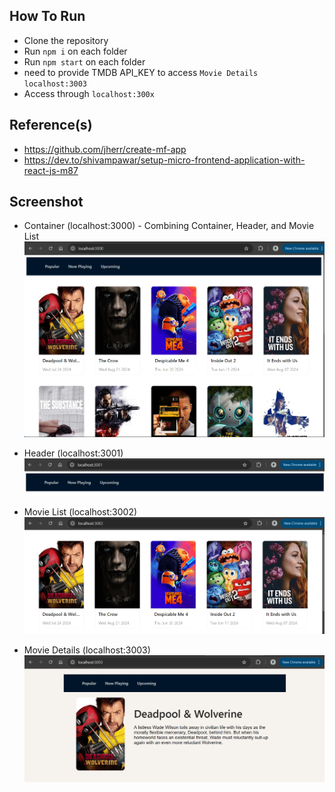 ## How To Run
- Clone the repository
- Run `npm i` on each folder
- Run `npm start` on each folder
- need to provide TMDB API_KEY to access `Movie Details localhost:3003`
- Access through `localhost:300x`

## Reference(s)
- https://github.com/jherr/create-mf-app
- https://dev.to/shivampawar/setup-micro-frontend-application-with-react-js-m87

## Screenshot
- Container (localhost:3000) - Combining Container, Header, and Movie List
  ![container](https://github.com/myoganugraha/POC-micro_frontend/blob/master/screenshot/movie-3000.png?raw=true)

  
- Header (localhost:3001)
  ![navbar](https://github.com/myoganugraha/POC-micro_frontend/blob/master/screenshot/navbar-3001.png?raw=true)

  
- Movie List (localhost:3002)
  ![movieList](https://github.com/myoganugraha/POC-micro_frontend/blob/master/screenshot/movie-list-3002.png?raw=true)

  
- Movie Details (localhost:3003)
  ![movieDetails](https://github.com/myoganugraha/POC-micro_frontend/blob/master/screenshot/movie-details-3003.png?raw=true)
